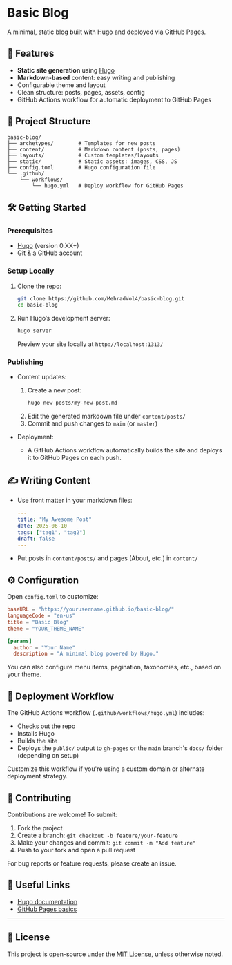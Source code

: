 # Basic Blog

A minimal, static blog built with Hugo and deployed via GitHub Pages.

## 🚀 Features

- **Static site generation** using [Hugo](https://gohugo.io)
- **Markdown-based** content: easy writing and publishing
- Configurable theme and layout
- Clean structure: posts, pages, assets, config
- GitHub Actions workflow for automatic deployment to GitHub Pages

## 📁 Project Structure

```
basic-blog/
├── archetypes/        # Templates for new posts
├── content/           # Markdown content (posts, pages)
├── layouts/           # Custom templates/layouts
├── static/            # Static assets: images, CSS, JS
├── config.toml        # Hugo configuration file
└── .github/
    └── workflows/
        └── hugo.yml   # Deploy workflow for GitHub Pages
```

## 🛠️ Getting Started

### Prerequisites

- [Hugo](https://gohugo.io/getting-started/installing/) (version 0.XX+)
- Git & a GitHub account

### Setup Locally

1. Clone the repo:
   ```bash
   git clone https://github.com/MehradVol4/basic-blog.git
   cd basic-blog
   ```

2. Run Hugo’s development server:
   ```bash
   hugo server
   ```
   Preview your site locally at `http://localhost:1313/`

### Publishing

- Content updates:
  1. Create a new post:
     ```bash
     hugo new posts/my-new-post.md
     ```
  2. Edit the generated markdown file under `content/posts/`
  3. Commit and push changes to `main` (or `master`)
  
- Deployment:
  - A GitHub Actions workflow automatically builds the site and deploys it to GitHub Pages on each push.

## ✍️ Writing Content

- Use front matter in your markdown files:
  ```yaml
  ---
  title: "My Awesome Post"
  date: 2025-06-10
  tags: ["tag1", "tag2"]
  draft: false
  ---
  ```
- Put posts in `content/posts/` and pages (About, etc.) in `content/`

## ⚙️ Configuration

Open `config.toml` to customize:

```toml
baseURL = "https://yourusername.github.io/basic-blog/"
languageCode = "en-us"
title = "Basic Blog"
theme = "YOUR_THEME_NAME"

[params]
  author = "Your Name"
  description = "A minimal blog powered by Hugo."
```

You can also configure menu items, pagination, taxonomies, etc., based on your theme.

## 🧩 Deployment Workflow

The GitHub Actions workflow (`.github/workflows/hugo.yml`) includes:

- Checks out the repo
- Installs Hugo
- Builds the site
- Deploys the `public/` output to `gh-pages` or the `main` branch's `docs/` folder (depending on setup)

Customize this workflow if you're using a custom domain or alternate deployment strategy.

## 🤝 Contributing

Contributions are welcome! To submit:

1. Fork the project
2. Create a branch: `git checkout -b feature/your-feature`
3. Make your changes and commit: `git commit -m "Add feature"`
4. Push to your fork and open a pull request

For bug reports or feature requests, please create an issue.

## 🔗 Useful Links

- [Hugo documentation](https://gohugo.io/documentation/)
- [GitHub Pages basics](https://docs.github.com/en/pages)

---

## 📄 License

This project is open-source under the [MIT License](./LICENSE), unless otherwise noted.
